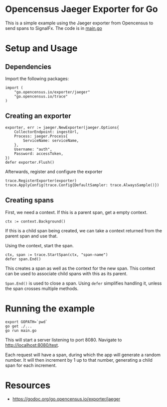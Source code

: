 # Opencensus Jaeger Exporter for Go

This is a simple example using the Jaeger exporter from Opencensus to send spans to SignalFx. The code is in [main.go](main.go)


# Setup and Usage

## Dependencies

Import the following packages:
```
import (
    "go.opencensus.io/exporter/jaeger"
    "go.opencensus.io/trace"
)
```

## Creating an exporter

```
exporter, err := jaeger.NewExporter(jaeger.Options{
    CollectorEndpoint: ingestUrl,
    Process: jaeger.Process{
        ServiceName: serviceName,
    },
    Username: "auth",
    Password: accessToken,
})
defer exporter.Flush()
```

Afterwards, register and configure the exporter
```
trace.RegisterExporter(exporter)
trace.ApplyConfig(trace.Config{DefaultSampler: trace.AlwaysSample()})
```

## Creating spans

First, we need a context. If this is a parent span, get a empty context.
```
ctx := context.Background()
```

If this is a child span being created, we can take a context returned from the parent span and use that.

Using the context, start the span.
```
ctx, span := trace.StartSpan(ctx, "span-name")
defer span.End()
```
This creates a span as well as the context for the new span. This context can be used to associate child spans with this as its parent.

`Span.End()` is used to close a span. Using `defer` simplifies handling it, unless the span crosses multiple methods.


# Running the example

```
export GOPATH=`pwd`
go get ./...
go run main.go
```

This will start a server listening to port 8080. Navigate to <http://localhost:8080/test>.

Each request will have a span, during which the app will generate a random number. It will then increment by 1 up to that number, generating a child span for each increment.


# Resources

- https://godoc.org/go.opencensus.io/exporter/jaeger
